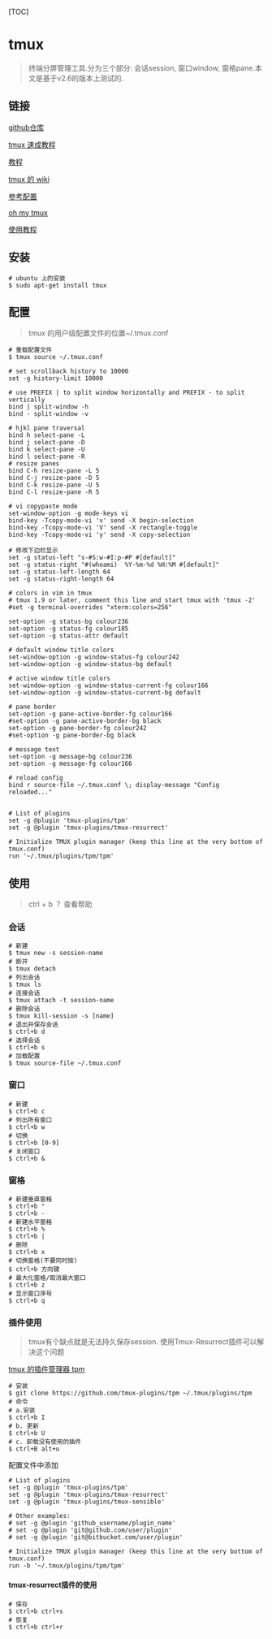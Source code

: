 [TOC]

# tmux

> 终端分屏管理工具.分为三个部分: 会话session, 窗口window, 窗格pane.本文是基于v2.6的版本上测试的.

## 链接

[github仓库](https://github.com/tmux/tmux)

[tmux 速成教程](https://thoughtbot.com/blog/a-tmux-crash-course)

[教程](https://www.hamvocke.com/blog/a-quick-and-easy-guide-to-tmux/)

[tmux 的 wiki](https://wiki.archlinux.org/index.php/tmux)

[参考配置](https://github.com/consen/dotfiles)

[oh my tmux](https://github.com/gpakosz/.tmux/blob/master/.tmux.conf)

[使用教程](https://linuxtoy.org/archives/tmux-resurrect-and-continuum.html)


## 安装

```shell
# ubuntu 上的安装
$ sudo apt-get install tmux
```

## 配置

> tmux 的用户级配置文件的位置~/.tmux.conf

```shell
# 重载配置文件
$ tmux source ~/.tmux.conf
```

```shell
# set scrollback history to 10000
set -g history-limit 10000

# use PREFIX | to split window horizontally and PREFIX - to split vertically
bind | split-window -h
bind - split-window -v

# hjkl pane traversal
bind h select-pane -L
bind j select-pane -D
bind k select-pane -U
bind l select-pane -R
# resize panes
bind C-h resize-pane -L 5
bind C-j resize-pane -D 5
bind C-k resize-pane -U 5
bind C-l resize-pane -R 5

# vi copypaste mode
set-window-option -g mode-keys vi
bind-key -Tcopy-mode-vi 'v' send -X begin-selection
bind-key -Tcopy-mode-vi 'V' send -X rectangle-toggle
bind-key -Tcopy-mode-vi 'y' send -X copy-selection

# 修改下边栏显示
set -g status-left "s-#S:w-#I:p-#P #[default]"
set -g status-right "#(whoami)  %Y-%m-%d %H:%M #[default]"
set -g status-left-length 64
set -g status-right-length 64

# colors in vim in tmux
# tmux 1.9 or later, comment this line and start tmux with 'tmux -2'
#set -g terminal-overrides "xterm:colors=256"

set-option -g status-bg colour236
set-option -g status-fg colour185
set-option -g status-attr default

# default window title colors
set-window-option -g window-status-fg colour242
set-window-option -g window-status-bg default

# active window title colors
set-window-option -g window-status-current-fg colour166
set-window-option -g window-status-current-bg default

# pane border
set-option -g pane-active-border-fg colour166
#set-option -g pane-active-border-bg black
set-option -g pane-border-fg colour242
#set-option -g pane-border-bg black

# message text
set-option -g message-bg colour236
set-option -g message-fg colour166

# reload config
bind r source-file ~/.tmux.conf \; display-message "Config reloaded..."


# List of plugins
set -g @plugin 'tmux-plugins/tpm'
set -g @plugin 'tmux-plugins/tmux-resurrect'

# Initialize TMUX plugin manager (keep this line at the very bottom of tmux.conf)
run '~/.tmux/plugins/tpm/tpm'
```

## 使用

> ctrl + b ？ 查看帮助

### 会话

```shell
# 新建
$ tmux new -s session-name
# 断开
$ tmux detach
# 列出会话
$ tmux ls
# 连接会话
$ tmux attach -t session-name
# 删除会话
$ tmux kill-session -s [name]
# 退出并保存会话
$ ctrl+b d
# 选择会话
$ ctrl+b s
# 加载配置
$ tmux source-file ~/.tmux.conf
```

### 窗口

```shell
# 新建
$ ctrl+b c
# 列出所有窗口
$ ctrl+b w
# 切换
$ ctrl+b [0-9]
# 关闭窗口
$ ctrl+b &
```

### 窗格

```shell
# 新建垂直窗格
$ ctrl+b "
$ ctrl+b -
# 新建水平窗格
$ ctrl+b %
$ ctrl+b |
# 删除
$ ctrl+b x
# 切换窗格(不要同时按)
$ ctrl+b 方向键
# 最大化窗格/取消最大窗口
$ ctrl+b z
# 显示窗口序号
$ ctrl+b q
```

### 插件使用

> tmux有个缺点就是无法持久保存session. 使用Tmux-Resurrect插件可以解决这个问题

[tmux 的插件管理器 tpm](https://github.com/tmux-plugins/tpm)

```shell
# 安装
$ git clone https://github.com/tmux-plugins/tpm ~/.tmux/plugins/tpm
# 命令
# a.安装
$ ctrl+b I
# b. 更新
$ ctrl+b U
# c. 卸载没有使用的插件
$ ctrl+B alt+u
```

配置文件中添加

```shell
# List of plugins
set -g @plugin 'tmux-plugins/tpm'
set -g @plugin 'tmux-plugins/tmux-resurrect'
set -g @plugin 'tmux-plugins/tmux-sensible'

# Other examples:
# set -g @plugin 'github_username/plugin_name'
# set -g @plugin 'git@github.com/user/plugin'
# set -g @plugin 'git@bitbucket.com/user/plugin'

# Initialize TMUX plugin manager (keep this line at the very bottom of tmux.conf)
run -b '~/.tmux/plugins/tpm/tpm'
```

#### tmux-resurrect插件的使用

```shell
# 保存
$ ctrl+b ctrl+s
# 恢复
$ ctrl+b ctrl+r
```

